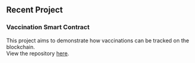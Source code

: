 ## Recent Project

### Vaccination Smart Contract

This project aims to demonstrate how vaccinations can be tracked on the blockchain.  
View the repository [here](https://github.com/nchng002/vacblock).